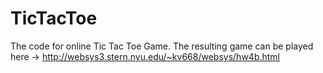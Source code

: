 # TicTacToe
The code for online Tic Tac Toe Game. The resulting game can be played here -> http://websys3.stern.nyu.edu/~kv668/websys/hw4b.html
